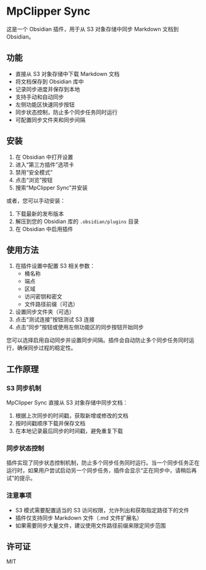 # MpClipper Sync

这是一个 Obsidian 插件，用于从 S3 对象存储中同步 Markdown 文档到 Obsidian。

## 功能

- 直接从 S3 对象存储中下载 Markdown 文档
- 将文档保存到 Obsidian 库中
- 记录同步进度并保存到本地
- 支持手动和自动同步
- 左侧功能区快速同步按钮
- 同步状态控制，防止多个同步任务同时运行
- 可配置同步文件夹和同步间隔

## 安装

1. 在 Obsidian 中打开设置
2. 进入“第三方插件”选项卡
3. 禁用“安全模式”
4. 点击“浏览”按钮
5. 搜索“MpClipper Sync”并安装

或者，您可以手动安装：

1. 下载最新的发布版本
2. 解压到您的 Obsidian 库的 `.obsidian/plugins` 目录
3. 在 Obsidian 中启用插件

## 使用方法

1. 在插件设置中配置 S3 相关参数：
   - 桶名称
   - 端点
   - 区域
   - 访问密钥和密文
   - 文件路径前缀（可选）
2. 设置同步文件夹（可选）
3. 点击“测试连接”按钮测试 S3 连接
4. 点击“同步”按钮或使用左侧功能区的同步按钮开始同步

您可以选择启用自动同步并设置同步间隔。插件会自动防止多个同步任务同时运行，确保同步过程的稳定性。

## 工作原理

### S3 同步机制

MpClipper Sync 直接从 S3 对象存储中同步文档：

1. 根据上次同步的时间戳，获取新增或修改的文档
2. 按时间戳顺序下载并保存文档
3. 在本地记录最后同步的时间戳，避免重复下载

### 同步状态控制

插件实现了同步状态控制机制，防止多个同步任务同时运行。当一个同步任务正在运行时，如果用户尝试启动另一个同步任务，插件会显示“正在同步中，请稍后再试”的提示。

### 注意事项

- S3 模式需要配置适当的 S3 访问权限，允许列出和获取指定路径下的文件
- 插件仅支持同步 Markdown 文件（.md 文件扩展名）
- 如果需要同步大量文件，建议使用文件路径前缀来限定同步范围

## 许可证

MIT
